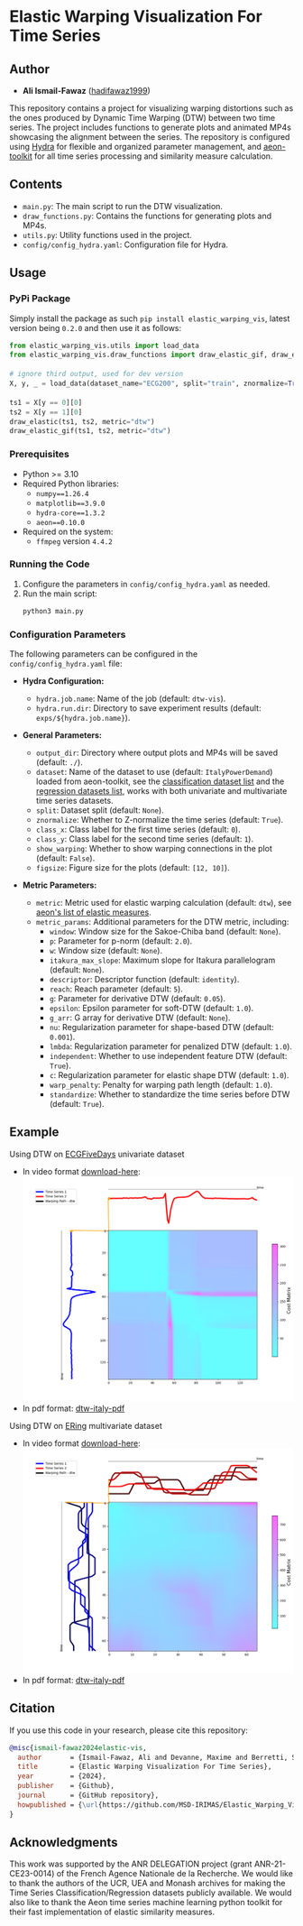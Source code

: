 # Elastic Warping Visualization For Time Series

## Author

- **Ali Ismail-Fawaz** ([hadifawaz1999](https://github.com/hadifawaz1999))

This repository contains a project for visualizing warping distortions such as the ones produced by Dynamic Time Warping (DTW) between two time series. The project includes functions to generate plots and animated MP4s showcasing the alignment between the series. The repository is configured using [Hydra](https://hydra.cc/docs/intro/) for flexible and organized parameter management, and [aeon-toolkit](https://www.aeon-toolkit.org/en/stable/) for all time series processing and similarity measure calculation.

## Contents

- `main.py`: The main script to run the DTW visualization.
- `draw_functions.py`: Contains the functions for generating plots and MP4s.
- `utils.py`: Utility functions used in the project.
- `config/config_hydra.yaml`: Configuration file for Hydra.


## Usage

### PyPi Package

Simply install the package as such `pip install elastic_warping_vis`, latest version being `0.2.0` and then use it as follows:
```Python
from elastic_warping_vis.utils import load_data
from elastic_warping_vis.draw_functions import draw_elastic_gif, draw_elastic

# ignore third output, used for dev version
X, y, _ = load_data(dataset_name="ECG200", split="train", znormalize=True)

ts1 = X[y == 0][0]
ts2 = X[y == 1][0]
draw_elastic(ts1, ts2, metric="dtw")
draw_elastic_gif(ts1, ts2, metric="dtw")

```

### Prerequisites

- Python >= 3.10
- Required Python libraries:
    - `numpy==1.26.4`
    - `matplotlib==3.9.0`
    - `hydra-core==1.3.2`
    - `aeon==0.10.0`
- Required on the system:
    - `ffmpeg` version `4.4.2`

### Running the Code

1. Configure the parameters in `config/config_hydra.yaml` as needed.
2. Run the main script:
    ```sh
    python3 main.py
    ```

### Configuration Parameters

The following parameters can be configured in the `config/config_hydra.yaml` file:

- **Hydra Configuration:**
  - `hydra.job.name`: Name of the job (default: `dtw-vis`).
  - `hydra.run.dir`: Directory to save experiment results (default: `exps/${hydra.job.name}`).

- **General Parameters:**
  - `output_dir`: Directory where output plots and MP4s will be saved (default: `./`).
  - `dataset`: Name of the dataset to use (default: `ItalyPowerDemand`) loaded from aeon-toolkit, see the [classification dataset list](https://github.com/aeon-toolkit/aeon/blob/main/aeon/datasets/tsc_datasets.py) and the [regression datasets list](https://github.com/aeon-toolkit/aeon/blob/main/aeon/datasets/tser_datasets.py), works with both univariate and multivariate time series datasets.
  - `split`: Dataset split (default: `None`).
  - `znormalize`: Whether to Z-normalize the time series (default: `True`).
  - `class_x`: Class label for the first time series (default: `0`).
  - `class_y`: Class label for the second time series (default: `1`).
  - `show_warping`: Whether to show warping connections in the plot (default: `False`).
  - `figsize`: Figure size for the plots (default: `[12, 10]`).

- **Metric Parameters:**
  - `metric`: Metric used for elastic warping calculation (default: `dtw`), see [aeon's list of elastic measures](https://www.aeon-toolkit.org/en/stable/api_reference/distances.html).
  - `metric_params`: Additional parameters for the DTW metric, including:
    - `window`: Window size for the Sakoe-Chiba band (default: `None`).
    - `p`: Parameter for p-norm (default: `2.0`).
    - `w`: Window size (default: `None`).
    - `itakura_max_slope`: Maximum slope for Itakura parallelogram (default: `None`).
    - `descriptor`: Descriptor function (default: `identity`).
    - `reach`: Reach parameter (default: `5`).
    - `g`: Parameter for derivative DTW (default: `0.05`).
    - `epsilon`: Epsilon parameter for soft-DTW (default: `1.0`).
    - `g_arr`: G array for derivative DTW (default: `None`).
    - `nu`: Regularization parameter for shape-based DTW (default: `0.001`).
    - `lmbda`: Regularization parameter for penalized DTW (default: `1.0`).
    - `independent`: Whether to use independent feature DTW (default: `True`).
    - `c`: Regularization parameter for elastic shape DTW (default: `1.0`).
    - `warp_penalty`: Penalty for warping path length (default: `1.0`).
    - `standardize`: Whether to standardize the time series before DTW (default: `True`).

## Example

Using DTW on [ECGFiveDays](http://timeseriesclassification.com/description.php?Dataset=ECGFiveDays) univariate dataset

- In video format [download-here](exps/dtw-vis/ECGFiveDays/dtw.mp4): ![dtw-italy](exps/dtw-vis/ECGFiveDays/dtw.gif)
- In pdf format: [dtw-italy-pdf](exps/dtw-vis/ECGFiveDays/dtw.pdf)

Using DTW on [ERing](http://timeseriesclassification.com/description.php?Dataset=ERing) multivariate dataset

- In video format [download-here](exps/dtw-vis/ERing/dtw.mp4): ![dtw-italy](exps/dtw-vis/ERing/dtw.gif)
- In pdf format: [dtw-italy-pdf](exps/dtw-vis/ERing/dtw.pdf)

## Citation

If you use this code in your research, please cite this repository:

```bibtex
@misc{ismail-fawaz2024elastic-vis,
  author       = {Ismail-Fawaz, Ali and Devanne, Maxime and Berretti, Stefano and Weber, Jonathan and Forestier, Germain},
  title        = {Elastic Warping Visualization For Time Series},
  year         = {2024},
  publisher    = {Github},
  journal      = {GitHub repository},
  howpublished = {\url{https://github.com/MSD-IRIMAS/Elastic_Warping_Vis}}
}
```

## Acknowledgments

This work was supported by the ANR DELEGATION project (grant ANR-21-CE23-0014) of the French Agence Nationale de la Recherche.
We would like to thank the authors of the UCR, UEA and Monash archives for making the Time Series Classification/Regression datasets publicly available.
We would also like to thank the Aeon time series machine learning python toolkit for their fast implementation of elastic similarity measures.
